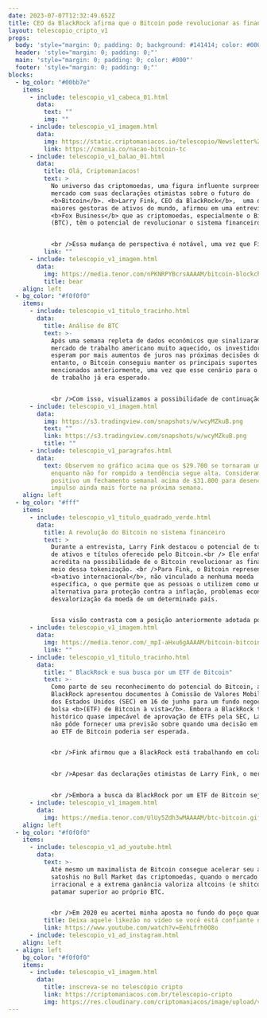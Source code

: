 ```yaml
---
date: 2023-07-07T12:32:49.652Z
title: CEO da BlackRock afirma que o Bitcoin pode revolucionar as finanças
layout: telescopio_cripto_v1
props:
  body: 'style="margin: 0; padding: 0; background: #141414; color: #000"'
  header: 'style="margin: 0; padding: 0;"'
  main: 'style="margin: 0; padding: 0; color: #000"'
  footer: 'style="margin: 0; padding: 0;"'
blocks:
  - bg_color: "#00bb7e"
    items:
      - include: telescopio_v1_cabeca_01.html
        data:
          text: ""
          img: ""
      - include: telescopio_v1_imagem.html
        data:
          img: https://static.criptomaniacos.io/telescopio/Newsletter%20-%20Copia%202.png
          link: https://cmania.co/nacao-bitcoin-tc
      - include: telescopio_v1_balao_01.html
        data:
          title: Olá, Criptomaníacos!
          text: >
            No universo das criptomoedas, uma figura influente surpreendeu o
            mercado com suas declarações otimistas sobre o futuro do
            <b>Bitcoin</b>. <b>Larry Fink, CEO da BlackRock</b>,  uma das
            maiores gestoras de ativos do mundo, afirmou em uma entrevista à
            <b>Fox Business</b> que as criptomoedas, especialmente o Bitcoin
            (BTC), têm o potencial de revolucionar o sistema financeiro. 


            <br />Essa mudança de perspectiva é notável, uma vez que Fink já foi conhecido por sua postura cética em relação às criptomoedas, chegando a sugerir que elas eram frequentemente utilizadas para <b>atividades ilegais</b>.
          link: ""
      - include: telescopio_v1_imagem.html
        data:
          img: https://media.tenor.com/nPKNRPYBcrsAAAAM/bitcoin-blockchain.gif
          title: bear
    align: left
  - bg_color: "#f0f0f0"
    items:
      - include: telescopio_v1_titulo_tracinho.html
        data:
          title: Análise de BTC
          text: >-
            Após uma semana repleta de dados econômicos que sinalizaram um
            mercado de trabalho americano muito aquecido, os investidores
            esperam por mais aumentos de juros nas próximas decisões do Fed. No
            entanto, o Bitcoin conseguiu manter os principais suportes
            mencionados anteriormente, uma vez que esse cenário para o mercado
            de trabalho já era esperado.


            <br />Com isso, visualizamos a possibilidade de continuação do movimento de alta após essa consolidação dos últimos 15 dias. Ao conseguir romper consistentemente os $31.800, o BTC pode rapidamente buscar a região dos $35.000.
      - include: telescopio_v1_imagem.html
        data:
          img: https://s3.tradingview.com/snapshots/w/wcyMZkuB.png
          text: ""
          link: https://s3.tradingview.com/snapshots/w/wcyMZkuB.png
          title: ""
      - include: telescopio_v1_paragrafos.html
        data:
          text: Observem no gráfico acima que os $29.700 se tornaram um grande suporte e,
            enquanto não for rompido a tendência segue alta. Consideramos muito
            positivo um fechamento semanal acima de $31.800 para desencadear um
            impulso ainda mais forte na próxima semana.
    align: left
  - bg_color: "#fff"
    items:
      - include: telescopio_v1_titulo_quadrado_verde.html
        data:
          title: A revolução do Bitcoin no sistema financeiro
          text: >
            Durante a entrevista, Larry Fink destacou o potencial de tokenização
            de ativos e títulos oferecido pelo Bitcoin.<br /> Ele enfatizou que
            acredita na possibilidade de o Bitcoin revolucionar as finanças por
            meio dessa tokenização. <br />Para Fink, o Bitcoin representa um
            <b>ativo internacional</b>, não vinculado a nenhuma moeda
            específica, o que permite que as pessoas o utilizem como uma
            alternativa para proteção contra a inflação, problemas econômicos e
            desvalorização da moeda de um determinado país.


            Essa visão contrasta com a posição anteriormente adotada por Fink em relação às criptomoedas. <br />No passado, ele era considerado cético em relação a esses ativos digitais e levantou preocupações sobre seu uso para atividades ilícitas. <br />No entanto, sua mudança de postura sugere uma compreensão mais profunda do potencial disruptivo e transformador do Bitcoin no sistema financeiro global.
      - include: telescopio_v1_imagem.html
        data:
          img: https://media.tenor.com/_mpI-aHxu6gAAAAM/bitcoin-bitcoin-coaster.gif
          link: ""
      - include: telescopio_v1_titulo_tracinho.html
        data:
          title: " BlackRock e sua busca por um ETF de Bitcoin"
          text: >-
            Como parte de seu reconhecimento do potencial do Bitcoin, a
            BlackRock apresentou documentos à Comissão de Valores Mobiliários
            dos Estados Unidos (SEC) em 16 de junho para um fundo negociado em
            bolsa <b>(ETF) de Bitcoin à vista</b>. Embora a BlackRock tenha um
            histórico quase impecável de aprovação de ETFs pela SEC, Larry Fink
            não pôde fornecer uma previsão sobre quando uma decisão em relação
            ao ETF de Bitcoin poderia ser esperada.


            <br />Fink afirmou que a BlackRock está trabalhando em colaboração com os reguladores para obter a aprovação do arquivo do ETF. No entanto, ele ressaltou que não tem conhecimento sobre a data em que essa aprovação poderá ocorrer. <br />A busca pela aprovação de um ETF de Bitcoin pela BlackRock é um passo significativo, pois poderia abrir as portas para uma maior adoção institucional da criptomoeda e <b>aumentar sua liquidez</b>.


            <br />Apesar das declarações otimistas de Larry Fink, o mercado não parece ter reagido imediatamente. Isso pode indicar que os investidores estão aguardando a concretização das propostas e a aprovação do ETF de Bitcoin pela SEC antes de ajustarem suas posições.


            <br />Embora a busca da BlackRock por um ETF de Bitcoin seja um passo promissor, a incerteza em relação <b>à aprovação da SEC</b> e a falta de reação imediata do mercado sugerem que ainda há um caminho a percorrer para a adoção em larga escala da criptomoeda. <br />No entanto, as declarações de uma figura influente como Larry Fink certamente aumentam a credibilidade e a visibilidade do Bitcoin no mundo financeiro.
      - include: telescopio_v1_imagem.html
        data:
          img: https://media.tenor.com/UlUy5Zdh3wMAAAAM/btc-bitcoin.gif
    align: left
  - bg_color: "#f0f0f0"
    items:
      - include: telescopio_v1_ad_youtube.html
        data:
          text: >-
            Até mesmo um maximalista de Bitcoin consegue acelerar seu acumulo de
            satoshis no Bull Market das criptomoedas, quando o mercado se torna
            irracional e a extrema ganância valoriza altcoins (e shitcoins) em
            patamar superior ao próprio BTC.


            <br />Em 2020 eu acertei minha aposta no fundo do poço quando o BTC caiu para somente $5k e investi R$ 100.000. Agora vou repetir a experiência em busca de retornos fora do padrão nos meses que antecedem a halving. Quem vem comigo?
          title: Deixa aquele likezão no vídeo se você está confiante no BTC!
          link: https://www.youtube.com/watch?v=EehLfrh0O8o
      - include: telescopio_v1_ad_instagram.html
    align: left
  - align: left
    bg_color: "#f0f0f0"
    items:
      - include: telescopio_v1_imagem.html
        data:
          title: inscreva-se no telescópio cripto
          link: https://criptomaniacos.com.br/telescopio-cripto
          img: https://res.cloudinary.com/criptomaniacos/image/upload/v1662133224/telescopio/inscreva-se-telescopio.png
---
```

